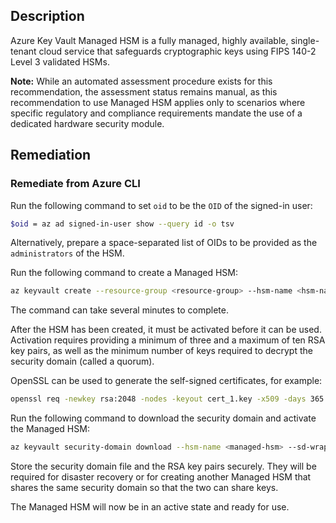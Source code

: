 ## Description

Azure Key Vault Managed HSM is a fully managed, highly available, single-tenant cloud service that safeguards cryptographic keys using FIPS 140-2 Level 3 validated HSMs.

**Note:** While an automated assessment procedure exists for this recommendation, the assessment status remains manual, as this recommendation to use Managed HSM applies only to scenarios where specific regulatory and compliance requirements mandate the use of a dedicated hardware security module.

## Remediation

### Remediate from Azure CLI

Run the following command to set `oid` to be the `OID` of the signed-in user:

```bash
$oid = az ad signed-in-user show --query id -o tsv
```

Alternatively, prepare a space-separated list of OIDs to be provided as the `administrators` of the HSM.

Run the following command to create a Managed HSM:

```bash
az keyvault create --resource-group <resource-group> --hsm-name <hsm-name> --retention-days <retention-days> --administrators $oid
```

The command can take several minutes to complete.

After the HSM has been created, it must be activated before it can be used. Activation requires providing a minimum of three and a maximum of ten RSA key pairs, as well as the minimum number of keys required to decrypt the security domain (called a quorum).

OpenSSL can be used to generate the self-signed certificates, for example:

```bash
openssl req -newkey rsa:2048 -nodes -keyout cert_1.key -x509 -days 365 -out
```

Run the following command to download the security domain and activate the Managed HSM:

```bash
az keyvault security-domain download --hsm-name <managed-hsm> --sd-wrappingkeys <key-1> <key-2> <key-3> --sd-quorum <quorum> --security-domain-file <managed-hsm-security-domain>.json
```

Store the security domain file and the RSA key pairs securely. They will be required for disaster recovery or for creating another Managed HSM that shares the same security domain so that the two can share keys.

The Managed HSM will now be in an active state and ready for use.
